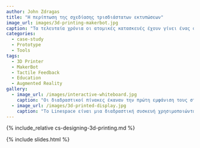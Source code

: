 ```yaml
---
author: John Zdragas
title: "Η περίπτωση της σχεδίασης τρισδιάστατων εκτυπώσεων"
image_url: images/3d-printing-makerbot.jpg
caption: "Τα τελευταία χρόνια οι ατομικές κατασκευές έχουν γίνει ένας σημαντικός ερευνητικός χώρος στην αλληλεπίδραση ανθρώπου-υπολογιστή. Μια από τις βασικές τεχνολογίες που χρησιμοποιείται για τον σκοπό αυτό είναι η τρισδιάστατη εκτύπωση (3D printing)."
categories:
  - case-study
  - Prototype
  - Tools
tags:
  - 3D Printer
  - MakerBot
  - Tactile Feedback
  - Education
  - Augmented Reality
gallery:
  - image_url: /images/interactive-whiteboard.jpg
    caption: "Οι διαδραστικοί πίνακες έκαναν την πρώτη εμφάνιση τους στον χώρο της εκπαίδευσης της Αγγλίας μόλις το 2007 με κάλυψη 98% στα σχολεία Δευτεροβάθμιας εκπαίδευσης και 100% στα σχολεία Πρωτοβάθμιας εκπαίδευσης. Σήμερα χρησιμοποιούνται σε αρκετά εκπαιδευτικά ιδρύματα όλων των βαθμίδων κυρίως στη Βόρεια Αμερική, την Ευρώπη και την Αυστραλία. ."
  - image_url: /images/3d-printed-display.jpg
    caption: "Το Linespace είναι μια διαδραστική συσκευή χρησιμοποιώντας μια κεφαλή 3D εκτύπωσης. Διαθέτει μια περιοχή απεικόνισης 140x100cm, στην οποία δημιουργούνται ανυψωμένες απτικές γραμμές από τον εκτυπωτή 3D."
---
```


{% include_relative cs-designing-3d-printing.md %}

{% include slides.html %}
